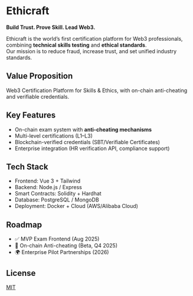 # Ethicraft

**Build Trust. Prove Skill. Lead Web3.**

Ethicraft is the world’s first certification platform for Web3 professionals, combining **technical skills testing** and **ethical standards**.  
Our mission is to reduce fraud, increase trust, and set unified industry standards.

## Value Proposition
Web3 Certification Platform for Skills & Ethics, with on-chain anti-cheating and verifiable credentials.


## Key Features
- On-chain exam system with **anti-cheating mechanisms**  
- Multi-level certifications (L1–L3)  
- Blockchain-verified credentials (SBT/Verifiable Certificates)  
- Enterprise integration (HR verification API, compliance support)  

## Tech Stack
- Frontend: Vue 3 + Tailwind  
- Backend: Node.js / Express  
- Smart Contracts: Solidity + Hardhat  
- Database: PostgreSQL / MongoDB  
- Deployment: Docker + Cloud (AWS/Alibaba Cloud)  

## Roadmap
- ✅ MVP Exam Frontend (Aug 2025)  
- 🚀 On-chain Anti-cheating (Beta, Q4 2025)  
- 🌍 Enterprise Pilot Partnerships (2026)  

## License
[MIT](LICENSE)